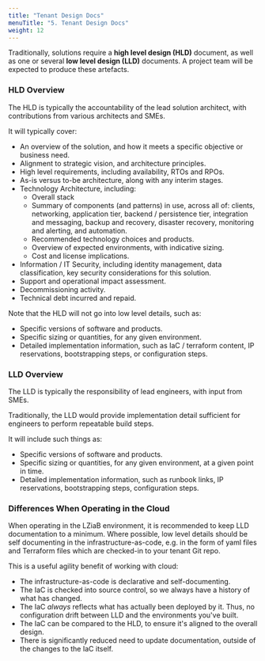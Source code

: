 ```yaml
---
title: "Tenant Design Docs"
menuTitle: "5. Tenant Design Docs"
weight: 12
---
```


Traditionally, solutions require a **high level design (HLD)** document, as well as one or several **low level design (LLD)** documents. A project team will be expected to produce these artefacts.

### HLD Overview

The HLD is typically the accountability of the lead solution architect, with contributions from various architects and SMEs. 

It will typically cover:

- An overview of the solution, and how it meets a specific objective or business need.
- Alignment to strategic vision, and architecture principles.
- High level requirements, including availability, RTOs and RPOs.
- As-is versus to-be architecture, along with any interim stages.
- Technology Architecture, including:
  - Overall stack
  - Summary of components (and patterns) in use, across all of: clients, networking, application tier, backend / persistence tier, integration and messaging, backup and recovery, disaster recovery, monitoring and alerting, and automation.
  - Recommended technology choices and products.
  - Overview of expected environments, with indicative sizing.
  - Cost and license implications.
- Information / IT Security, including identity management, data classification, key security considerations for this solution.
- Support and operational impact assessment.
- Decommissioning activity.
- Technical debt incurred and repaid.

Note that the HLD will not go into low level details, such as:

- Specific versions of software and products.
- Specific sizing or quantities, for any given environment.
- Detailed implementation information, such as IaC / terraform content, IP reservations, bootstrapping steps, or configuration steps.

### LLD Overview

The LLD is typically the responsibility of lead engineers, with input from SMEs.

Traditionally, the LLD would provide implementation detail sufficient for engineers to perform repeatable build steps.

It will include such things as:

- Specific versions of software and products.
- Specific sizing or quantities, for any given environment, at a given point in time.
- Detailed implementation information, such as runbook links, IP reservations, bootstrapping steps, configuration steps.

### Differences When Operating in the Cloud

When operating in the LZiaB environment, it is recommended to keep LLD documentation to a minimum. Where possible, low level details should be self documenting in the infrastructure-as-code, e.g. in the form of yaml files and Terraform files which are checked-in to your tenant Git repo.

This is a useful agility benefit of working with cloud:

- The infrastructure-as-code is declarative and self-documenting.
- The IaC is checked into source control, so we always have a history of what has changed.
- The IaC _always_ reflects what has actually been deployed by it.  Thus, no configuration drift between LLD and the environments you've built.
- The IaC can be compared to the HLD, to ensure it's aligned to the overall design.
- There is significantly reduced need to update documentation, outside of the changes to the IaC itself.
